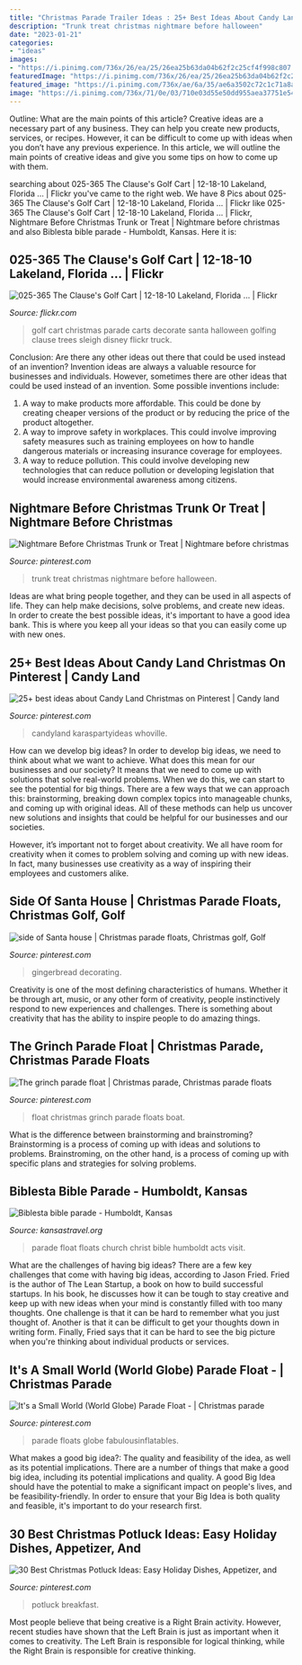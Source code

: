 ```yaml
---
title: "Christmas Parade Trailer Ideas : 25+ Best Ideas About Candy Land Christmas On Pinterest"
description: "Trunk treat christmas nightmare before halloween"
date: "2023-01-21"
categories:
- "ideas"
images:
- "https://i.pinimg.com/736x/26/ea/25/26ea25b63da04b62f2c25cf4f998c807.jpg"
featuredImage: "https://i.pinimg.com/736x/26/ea/25/26ea25b63da04b62f2c25cf4f998c807.jpg"
featured_image: "https://i.pinimg.com/736x/ae/6a/35/ae6a3502c72c1c71a8a6202ff79032e2.jpg"
image: "https://i.pinimg.com/736x/71/0e/03/710e03d55e50dd955aea37751e542a53--parade-floats-the-grinch.jpg"
---
```



Outline: What are the main points of this article?
Creative ideas are a necessary part of any business. They can help you create new products, services, or recipes. However, it can be difficult to come up with ideas when you don’t have any previous experience. In this article, we will outline the main points of creative ideas and give you some tips on how to come up with them.

	

		
searching about 025-365 The Clause&#039;s Golf Cart | 12-18-10 Lakeland, Florida … | Flickr you've came to the right web. We have 8 Pics about 025-365 The Clause&#039;s Golf Cart | 12-18-10 Lakeland, Florida … | Flickr like 025-365 The Clause&#039;s Golf Cart | 12-18-10 Lakeland, Florida … | Flickr, Nightmare Before Christmas Trunk or Treat | Nightmare before christmas and also Biblesta bible parade - Humboldt, Kansas. Here it is:
		
    
## 025-365 The Clause&#039;s Golf Cart | 12-18-10 Lakeland, Florida … | Flickr

<img loading=lazy src="https://c2.staticflickr.com/6/5201/5281312958_512f5dcc9a_b.jpg" onerror="this.onerror=null;this.src='https://tse2.mm.bing.net/th?id=OIP.Zn9HPwgAZgmDYCmrheEbbAHaE8&amp;pid=15.1';" alt="025-365 The Clause&#039;s Golf Cart | 12-18-10 Lakeland, Florida … | Flickr">

_Source: flickr.com_

>golf cart christmas parade carts decorate santa halloween golfing clause trees sleigh disney flickr truck. 

	

Conclusion: Are there any other ideas out there that could be used instead of an invention?
Invention ideas are always a valuable resource for businesses and individuals. However, sometimes there are other ideas that could be used instead of an invention. Some possible inventions include:
1. A way to make products more affordable. This could be done by creating cheaper versions of the product or by reducing the price of the product altogether.
2. A way to improve safety in workplaces. This could involve improving safety measures such as training employees on how to handle dangerous materials or increasing insurance coverage for employees.
3. A way to reduce pollution. This could involve developing new technologies that can reduce pollution or developing legislation that would increase environmental awareness among citizens.

    
## Nightmare Before Christmas Trunk Or Treat | Nightmare Before Christmas

<img loading=lazy src="https://i.pinimg.com/736x/05/56/80/0556801fa97825c29a7886fd79285986.jpg" onerror="this.onerror=null;this.src='https://tse1.mm.bing.net/th?id=OIP.5CUBLhxPaupJqkj6fgCrdQC7FN&amp;pid=15.1';" alt="Nightmare Before Christmas Trunk or Treat | Nightmare before christmas">

_Source: pinterest.com_

>trunk treat christmas nightmare before halloween. 

	

Ideas are what bring people together, and they can be used in all aspects of life. They can help make decisions, solve problems, and create new ideas. In order to create the best possible ideas, it's important to have a good idea bank. This is where you keep all your ideas so that you can easily come up with new ones.

    
## 25+ Best Ideas About Candy Land Christmas On Pinterest | Candy Land

<img loading=lazy src="https://i.pinimg.com/736x/af/d6/97/afd6975d83131cc86e9b95abf43efc0a.jpg" onerror="this.onerror=null;this.src='https://tse2.mm.bing.net/th?id=OIP.EwqbzV42teS-TT7TPUv-5AHaJ6&amp;pid=15.1';" alt="25+ best ideas about Candy Land Christmas on Pinterest | Candy land">

_Source: pinterest.com_

>candyland karaspartyideas whoville. 

	

How can we develop big ideas?
In order to develop big ideas, we need to think about what we want to achieve. What does this mean for our businesses and our society? It means that we need to come up with solutions that solve real-world problems. When we do this, we can start to see the potential for big things.
There are a few ways that we can approach this: brainstorming, breaking down complex topics into manageable chunks, and coming up with original ideas. All of these methods can help us uncover new solutions and insights that could be helpful for our businesses and our societies.

However, it’s important not to forget about creativity. We all have room for creativity when it comes to problem solving and coming up with new ideas. In fact, many businesses use creativity as a way of inspiring their employees and customers alike.

    
## Side Of Santa House | Christmas Parade Floats, Christmas Golf, Golf

<img loading=lazy src="https://i.pinimg.com/736x/ae/6a/35/ae6a3502c72c1c71a8a6202ff79032e2.jpg" onerror="this.onerror=null;this.src='https://tse4.mm.bing.net/th?id=OIP.PTygk0-3bD2WHk5GMekMjAHaNd&amp;pid=15.1';" alt="side of Santa house | Christmas parade floats, Christmas golf, Golf">

_Source: pinterest.com_

>gingerbread decorating. 

	

Creativity is one of the most defining characteristics of humans. Whether it be through art, music, or any other form of creativity, people instinctively respond to new experiences and challenges. There is something about creativity that has the ability to inspire people to do amazing things.

    
## The Grinch Parade Float | Christmas Parade, Christmas Parade Floats

<img loading=lazy src="https://i.pinimg.com/736x/71/0e/03/710e03d55e50dd955aea37751e542a53--parade-floats-the-grinch.jpg" onerror="this.onerror=null;this.src='https://tse1.mm.bing.net/th?id=OIP.uTC_72WkMXcgAIvw_1Cu2wEgDY&amp;pid=15.1';" alt="The grinch parade float | Christmas parade, Christmas parade floats">

_Source: pinterest.com_

>float christmas grinch parade floats boat. 

	

What is the difference between brainstorming and brainstroming?
Brainstorming is a process of coming up with ideas and solutions to problems. Brainstroming, on the other hand, is a process of coming up with specific plans and strategies for solving problems.

    
## Biblesta Bible Parade - Humboldt, Kansas

<img loading=lazy src="http://www.kansastravel.org/07biblesta18.JPG" onerror="this.onerror=null;this.src='https://tse2.mm.bing.net/th?id=OIP.jdHwXnWOxSQYMGGPqBDvHgHaFA&amp;pid=15.1';" alt="Biblesta bible parade - Humboldt, Kansas">

_Source: kansastravel.org_

>parade float floats church christ bible humboldt acts visit. 

	

What are the challenges of having big ideas?
There are a few key challenges that come with having big ideas, according to Jason Fried. Fried is the author of The Lean Startup, a book on how to build successful startups. In his book, he discusses how it can be tough to stay creative and keep up with new ideas when your mind is constantly filled with too many thoughts. 
One challenge is that it can be hard to remember what you just thought of. Another is that it can be difficult to get your thoughts down in writing form. Finally, Fried says that it can be hard to see the big picture when you're thinking about individual products or services.

    
## It&#039;s A Small World (World Globe) Parade Float - | Christmas Parade

<img loading=lazy src="https://i.pinimg.com/736x/17/68/99/176899ee97a1862df4fff4bc07e1d202.jpg" onerror="this.onerror=null;this.src='https://tse1.mm.bing.net/th?id=OIP.FjUUJKbouXGNML4Q8q-QhgHaFj&amp;pid=15.1';" alt="It&#039;s a Small World (World Globe) Parade Float - | Christmas parade">

_Source: pinterest.com_

>parade floats globe fabulousinflatables. 

	

What makes a good big idea?: The quality and feasibility of the idea, as well as its potential implications.
There are a number of things that make a good big idea, including its potential implications and quality. A good Big Idea should have the potential to make a significant impact on people's lives, and be feasibility-friendly. In order to ensure that your Big Idea is both quality and feasible, it's important to do your research first.

    
## 30 Best Christmas Potluck Ideas: Easy Holiday Dishes, Appetizer, And

<img loading=lazy src="https://i.pinimg.com/736x/26/ea/25/26ea25b63da04b62f2c25cf4f998c807.jpg" onerror="this.onerror=null;this.src='https://tse3.mm.bing.net/th?id=OIP.WSmzjKgIMctPgF2L5UFYcwHaK9&amp;pid=15.1';" alt="30 Best Christmas Potluck Ideas: Easy Holiday Dishes, Appetizer, and">

_Source: pinterest.com_

>potluck breakfast. 

	

Most people believe that being creative is a Right Brain activity. However, recent studies have shown that the Left Brain is just as important when it comes to creativity. The Left Brain is responsible for logical thinking, while the Right Brain is responsible for creative thinking.

